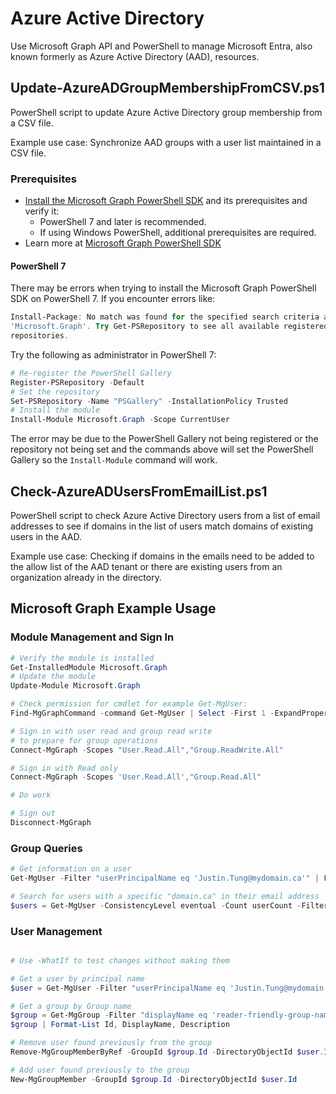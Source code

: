 # Azure Active Directory

Use Microsoft Graph API and PowerShell to manage Microsoft Entra, also known formerly as Azure Active Directory (AAD), resources.

## Update-AzureADGroupMembershipFromCSV.ps1

PowerShell script to update Azure Active Directory group membership from a CSV file.

Example use case: Synchronize AAD groups with a user list maintained in a CSV file.

### Prerequisites

- [Install the Microsoft Graph PowerShell SDK](https://learn.microsoft.com/en-us/powershell/microsoftgraph/installation?view=graph-powershell-1.0) and its prerequisites and verify it:
  - PowerShell 7 and later is recommended.
  - If using Windows PowerShell, additional prerequisites are required.
- Learn more at [Microsoft Graph PowerShell SDK](https://learn.microsoft.com/en-us/powershell/microsoftgraph/?view=graph-powershell-1.0)

#### PowerShell 7

There may be errors when trying to install the Microsoft Graph PowerShell SDK on PowerShell 7. If you encounter errors like:

```powershell
Install-Package: No match was found for the specified search criteria and module name
'Microsoft.Graph'. Try Get-PSRepository to see all available registered module
repositories.
```

Try the following as administrator in PowerShell 7:

```powershell
# Re-register the PowerShell Gallery
Register-PSRepository -Default
# Set the repository
Set-PSRepository -Name "PSGallery" -InstallationPolicy Trusted
# Install the module
Install-Module Microsoft.Graph -Scope CurrentUser
```

The error may be due to the PowerShell Gallery not being registered or the repository not being set and the commands above will set the PowerShell Gallery so the `Install-Module` command will work.

## Check-AzureADUsersFromEmailList.ps1

PowerShell script to check Azure Active Directory users from a list of email addresses to see if domains in the list of users match domains of existing users in the AAD.

Example use case: Checking if domains in the emails need to be added to the allow list of the AAD tenant or there are existing users from an organization already in the directory.

## Microsoft Graph Example Usage

### Module Management and Sign In

```powershell
# Verify the module is installed
Get-InstalledModule Microsoft.Graph
# Update the module
Update-Module Microsoft.Graph

# Check permission for cmdlet for example Get-MgUser:
Find-MgGraphCommand -command Get-MgUser | Select -First 1 -ExpandProperty Permissions

# Sign in with user read and group read write
# to prepare for group operations
Connect-MgGraph -Scopes "User.Read.All","Group.ReadWrite.All"

# Sign in with Read only
Connect-MgGraph -Scopes 'User.Read.All',"Group.Read.All"

# Do work

# Sign out
Disconnect-MgGraph
```

### Group Queries

```powershell
# Get information on a user
Get-MgUser -Filter "userPrincipalName eq 'Justin.Tung@mydomain.ca'" | Format-List ID, DisplayName, Mail, UserPrincipalName

# Search for users with a specific "domain.ca" in their email address
$users = Get-MgUser -ConsistencyLevel eventual -Count userCount -Filter "endsWith(Mail, 'domain.ca')" -OrderBy UserPrincipalName
```

### User Management

```powershell

# Use -WhatIf to test changes without making them

# Get a user by principal name
$user = Get-MgUser -Filter "userPrincipalName eq 'Justin.Tung@mydomain.ca'"

# Get a group by Group name
$group = Get-MgGroup -Filter "displayName eq 'reader-friendly-group-name'"
$group | Format-List Id, DisplayName, Description

# Remove user found previously from the group
Remove-MgGroupMemberByRef -GroupId $group.Id -DirectoryObjectId $user.Id

# Add user found previously to the group
New-MgGroupMember -GroupId $group.Id -DirectoryObjectId $user.Id

```